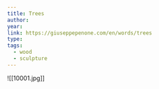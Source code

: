 ```yaml
---
title: Trees
author: 
year: 
link: https://giuseppepenone.com/en/words/trees
type: 
tags:
  - wood
  - sculpture
---
```

![[10001.jpg]]
